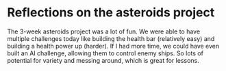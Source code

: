 # Reflections on the asteroids project

The 3-week asteroids project was a lot of fun. We were able to have multiple challenges today like building the health bar (relatively easy) and building a health power up (harder). If I had more time, we could have even built an AI challenge, allowing them to control enemy ships. So lots of potential for variety and messing around, which is great for lessons.

